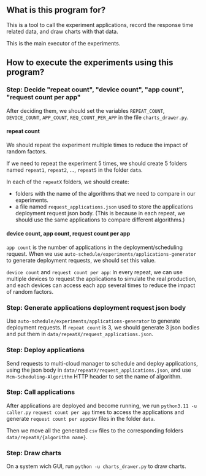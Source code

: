 ## What is this program for?
This is a tool to call the experiment applications, record the response time related data, and draw charts with that data. 

This is the main executor of the experiments.

## How to execute the experiments using this program?
### Step: Decide "repeat count", "device count", "app count", "request count per app"

After deciding them, we should set the variables `REPEAT_COUNT`, `DEVICE_COUNT`, `APP_COUNT`, `REQ_COUNT_PER_APP` in the file `charts_drawer.py`.

#### repeat count
We should repeat the experiment multiple times to reduce the impact of random factors.

If we need to repeat the experiment 5 times, we should create 5 folders named `repeat1`, `repeat2`, ..., `repeat5` in the folder `data`.

In each of the `repeatX` folders, we should create:
- folders with the name of the algorithms that we need to compare in our experiments. 
- a file named `request_applications.json` used to store the applications deployment request json body. (This is because in each repeat, we should use the same applications to compare different algorithms.)

#### device count, app count, request count per app
`app count` is the number of applications in the deployment/scheduling request. When we use `auto-schedule/experiments/applications-generator` to generate deployment requests, we should set this value.

`device count` and `request count per app`: In every repeat, we can use multiple devices to request the applications to simulate the real production, and each devices can access each app several times to reduce the impact of random factors.

### Step: Generate applications deployment request json body
Use `auto-schedule/experiments/applications-generator` to generate deployment requests. If `repeat count` is 3, we should generate 3 json bodies and put them in `data/repeatX/request_applications.json`.

### Step: Deploy applications
Send requests to multi-cloud manager to schedule and deploy applications, using the json body in `data/repeatX/request_applications.json`, and use `Mcm-Scheduling-Algorithm` HTTP header to set the name of algorithm.

### Step: Call applications
After applications are deployed and become running, we run `python3.11 -u caller.py` `request count per app` times to access the applications and generate `request count per app`csv files in the folder `data`. 

Then we move all the generated `csv` files to the corresponding folders `data/repeatX/{algorithm name}`.

### Step: Draw charts
On a system wich GUI, run `python -u charts_drawer.py` to draw charts.